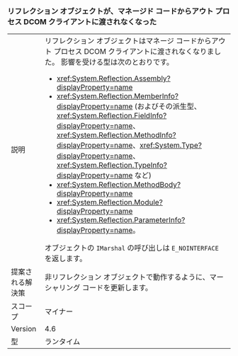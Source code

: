 ### <a name="reflection-objects-can-no-longer-be-passed-from-managed-code-to-out-of-process-dcom-clients"></a>リフレクション オブジェクトが、マネージド コードからアウト プロセス DCOM クライアントに渡されなくなった

|   |   |
|---|---|
|説明|リフレクション オブジェクトはマネージ コードからアウト プロセス DCOM クライアントに渡されなくなりました。 影響を受ける型は次のとおりです。<ul><li><xref:System.Reflection.Assembly?displayProperty=name></li><li><xref:System.Reflection.MemberInfo?displayProperty=name> (およびその派生型、<xref:System.Reflection.FieldInfo?displayProperty=name>、<xref:System.Reflection.MethodInfo?displayProperty=name>、<xref:System.Type?displayProperty=name>、<xref:System.Reflection.TypeInfo?displayProperty=name> など)</li><li><xref:System.Reflection.MethodBody?displayProperty=name></li><li><xref:System.Reflection.Module?displayProperty=name></li><li><xref:System.Reflection.ParameterInfo?displayProperty=name>。</li></ul>オブジェクトの <code>IMarshal</code> の呼び出しは <code>E_NOINTERFACE</code> を返します。|
|提案される解決策|非リフレクション オブジェクトで動作するように、マーシャリング コードを更新します。|
|スコープ|マイナー|
|Version|4.6|
|型|ランタイム|

